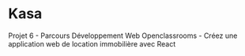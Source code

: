# Kasa
Projet 6 - Parcours Développement Web Openclassrooms - Créez une application web de location immobilière avec React
